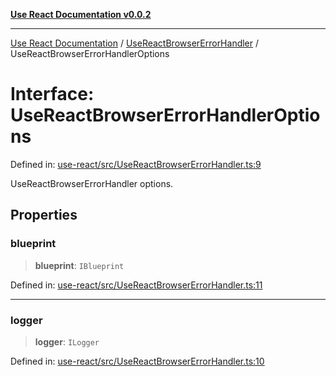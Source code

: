 [**Use React Documentation v0.0.2**](../../README.md)

***

[Use React Documentation](../../modules.md) / [UseReactBrowserErrorHandler](../README.md) / UseReactBrowserErrorHandlerOptions

# Interface: UseReactBrowserErrorHandlerOptions

Defined in: [use-react/src/UseReactBrowserErrorHandler.ts:9](https://github.com/stonemjs/use-react/blob/35b6e6a63b128df8b7d2db68dda3eb3286adfc69/src/UseReactBrowserErrorHandler.ts#L9)

UseReactBrowserErrorHandler options.

## Properties

### blueprint

> **blueprint**: `IBlueprint`

Defined in: [use-react/src/UseReactBrowserErrorHandler.ts:11](https://github.com/stonemjs/use-react/blob/35b6e6a63b128df8b7d2db68dda3eb3286adfc69/src/UseReactBrowserErrorHandler.ts#L11)

***

### logger

> **logger**: `ILogger`

Defined in: [use-react/src/UseReactBrowserErrorHandler.ts:10](https://github.com/stonemjs/use-react/blob/35b6e6a63b128df8b7d2db68dda3eb3286adfc69/src/UseReactBrowserErrorHandler.ts#L10)
